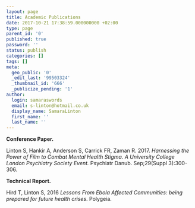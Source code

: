 ```yaml
---
layout: page
title: Academic Publications
date: 2017-10-21 17:38:59.000000000 +02:00
type: page
parent_id: '0'
published: true
password: ''
status: publish
categories: []
tags: []
meta:
  geo_public: '0'
  _edit_last: '99503324'
  _thumbnail_id: '666'
  _publicize_pending: '1'
author:
  login: samaraswords
  email: s-linton@hotmail.co.uk
  display_name: SamaraLinton
  first_name: ''
  last_name: ''
---
```

<p><strong>Conference Paper.</strong></p>
<p>Linton S, Hankir A, Anderson S, Carrick FR, Zaman R. 2017. <em>Harnessing the Power of Film to Combat Mental Health Stigma. A University College London Psychiatry Society Event.</em> Psychiatr Danub. Sep;29(Suppl 3):300-306.</p>
<p><strong>Technical Report.</strong></p>
<p>Hird T, Linton S, 2016 <em>Lessons From Ebola Affected Communities: being prepared for future health crises</em>. Polygeia.</p>
